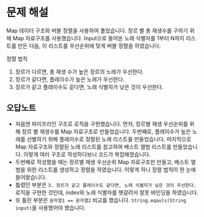 # 문제 해설
Map 데이터 구조와 버블 정렬을 사용하여 풀었습니다. 장르 별 총 재생수를 구하기 위해 Map 자료구조를 사용했습니다. Input으로 들어온 노래 식별자를 1부터 N까지 리스트를 만든 다음, 이 리스트를 우선순위에 맞게 버블 정렬을 하였습니다.

정렬 법칙
1. 장르가 다르면, 총 재생 수가 높은 장르의 노래가 우선한다.
2. 장르가 같다면, 플레이수가 높은 노래가 우선한다.
3. 장르가 같고 플레이수도 같다면, 노래 식별자가 낮은 것이 우선한다.

## 오답노트
- 처음엔 파이프라인 구조로 로직을 구현했습니다. 먼저, 장르별 재생 우선순위를 위해 장르 별 재생수를 Map 자료구조로 만들었습니다. 두번째로, 플레이수가 높은 노래를 선별하기 위해 플레이수로 정렬된 노래 리스트를 만들었습니다. 마지막으로 Map 자료구조와 정렬된 노래 리스트를 참고하여 베스트 앨범 리스트를 만들었습니다. 이렇게 여러 구조로 작성하다보니 코드가 복잡해졌습니다. 
- 두번째로 작성했을 때는 장르별 재생 우선순위 Map 자료구조만 만들고, 베스트 앨범을 위한 리스트를 생성하고 정렬을 하였습니다. 이렇게 하니 정렬 법칙이 한 눈에 들어왔습니다.
- 틀렸던 부분은 `3. 장르가 같고 플레이수도 같다면, 노래 식별자가 낮은 것이 우선한다.` 로직을 구현한 것인데, index와 노래 식별자를 헷갈려서 잘못 바인딩을 하였습니다.
- 또 틀린 부분은 `문자열1 == 문자열2` 비교를 했습니다. `String.eqauls(String input)`을 사용했어야 했습니다.